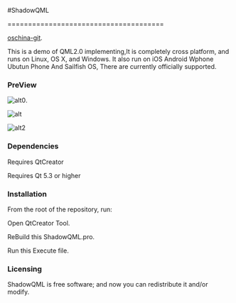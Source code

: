 #ShadowQML

======================================

[oschina-git](https://git.oschina.net/duoduozhijiao/ShadowQML.git).

This is a demo of QML2.0 implementing,It is completely cross platform, and runs on Linux, OS X, and Windows. It also run on iOS Android Wphone Ubutun Phone And Sailfish OS, There are  currently officially supported.

### PreView

![alt0](http://qtclub.qiniudn.com/1.png).

![alt](http://qtclub.qiniudn.com/2.png)

![alt2](http://qtclub.qiniudn.com/3.png)

### Dependencies

Requires QtCreator

Requires Qt 5.3 or higher 

### Installation

From the root of the repository, run:

Open QtCreator Tool.

ReBuild this ShadowQML.pro.

Run this Execute file.

### Licensing

ShadowQML  is free software;  and now you can redistribute it and/or modify.